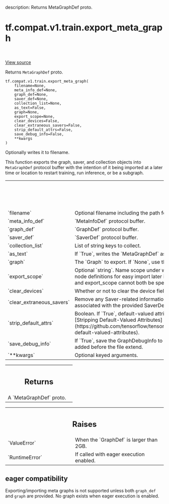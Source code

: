 description: Returns MetaGraphDef proto.

<div itemscope itemtype="http://developers.google.com/ReferenceObject">
<meta itemprop="name" content="tf.compat.v1.train.export_meta_graph" />
<meta itemprop="path" content="Stable" />
</div>

# tf.compat.v1.train.export_meta_graph

<!-- Insert buttons and diff -->

<table class="tfo-notebook-buttons tfo-api nocontent" align="left">

</table>

<a target="_blank" class="external" href="/code/stable/tensorflow/python/training/saver.py">View source</a>



Returns `MetaGraphDef` proto.


<pre class="devsite-click-to-copy prettyprint lang-py tfo-signature-link">
<code>tf.compat.v1.train.export_meta_graph(
    filename=None,
    meta_info_def=None,
    graph_def=None,
    saver_def=None,
    collection_list=None,
    as_text=False,
    graph=None,
    export_scope=None,
    clear_devices=False,
    clear_extraneous_savers=False,
    strip_default_attrs=False,
    save_debug_info=False,
    **kwargs
)
</code></pre>



<!-- Placeholder for "Used in" -->

Optionally writes it to filename.

This function exports the graph, saver, and collection objects into
`MetaGraphDef` protocol buffer with the intention of it being imported
at a later time or location to restart training, run inference, or be
a subgraph.

<!-- Tabular view -->
 <table class="responsive fixed orange">
<colgroup><col width="214px"><col></colgroup>
<tr><th colspan="2"><h2 class="add-link">Args</h2></th></tr>

<tr>
<td>
`filename`<a id="filename"></a>
</td>
<td>
Optional filename including the path for writing the generated
`MetaGraphDef` protocol buffer.
</td>
</tr><tr>
<td>
`meta_info_def`<a id="meta_info_def"></a>
</td>
<td>
`MetaInfoDef` protocol buffer.
</td>
</tr><tr>
<td>
`graph_def`<a id="graph_def"></a>
</td>
<td>
`GraphDef` protocol buffer.
</td>
</tr><tr>
<td>
`saver_def`<a id="saver_def"></a>
</td>
<td>
`SaverDef` protocol buffer.
</td>
</tr><tr>
<td>
`collection_list`<a id="collection_list"></a>
</td>
<td>
List of string keys to collect.
</td>
</tr><tr>
<td>
`as_text`<a id="as_text"></a>
</td>
<td>
If `True`, writes the `MetaGraphDef` as an ASCII proto.
</td>
</tr><tr>
<td>
`graph`<a id="graph"></a>
</td>
<td>
The `Graph` to export. If `None`, use the default graph.
</td>
</tr><tr>
<td>
`export_scope`<a id="export_scope"></a>
</td>
<td>
Optional `string`. Name scope under which to extract the
subgraph. The scope name will be striped from the node definitions for
easy import later into new name scopes. If `None`, the whole graph is
exported. graph_def and export_scope cannot both be specified.
</td>
</tr><tr>
<td>
`clear_devices`<a id="clear_devices"></a>
</td>
<td>
Whether or not to clear the device field for an `Operation`
or `Tensor` during export.
</td>
</tr><tr>
<td>
`clear_extraneous_savers`<a id="clear_extraneous_savers"></a>
</td>
<td>
Remove any Saver-related information from the graph
(both Save/Restore ops and SaverDefs) that are not associated with the
provided SaverDef.
</td>
</tr><tr>
<td>
`strip_default_attrs`<a id="strip_default_attrs"></a>
</td>
<td>
Boolean. If `True`, default-valued attributes will be
removed from the NodeDefs. For a detailed guide, see [Stripping
Default-Valued
Attributes](https://github.com/tensorflow/tensorflow/blob/master/tensorflow/python/saved_model/README.md#stripping-default-valued-attributes).
</td>
</tr><tr>
<td>
`save_debug_info`<a id="save_debug_info"></a>
</td>
<td>
If `True`, save the GraphDebugInfo to a separate file,
which in the same directory of filename and with `_debug` added before the
file extend.
</td>
</tr><tr>
<td>
`**kwargs`<a id="**kwargs"></a>
</td>
<td>
Optional keyed arguments.
</td>
</tr>
</table>



<!-- Tabular view -->
 <table class="responsive fixed orange">
<colgroup><col width="214px"><col></colgroup>
<tr><th colspan="2"><h2 class="add-link">Returns</h2></th></tr>
<tr class="alt">
<td colspan="2">
A `MetaGraphDef` proto.
</td>
</tr>

</table>



<!-- Tabular view -->
 <table class="responsive fixed orange">
<colgroup><col width="214px"><col></colgroup>
<tr><th colspan="2"><h2 class="add-link">Raises</h2></th></tr>

<tr>
<td>
`ValueError`<a id="ValueError"></a>
</td>
<td>
When the `GraphDef` is larger than 2GB.
</td>
</tr><tr>
<td>
`RuntimeError`<a id="RuntimeError"></a>
</td>
<td>
If called with eager execution enabled.
</td>
</tr>
</table>




 <section><devsite-expandable expanded>
 <h2 class="showalways">eager compatibility</h2>

Exporting/importing meta graphs is not supported unless both `graph_def` and
`graph` are provided. No graph exists when eager execution is enabled.

 </devsite-expandable></section>

